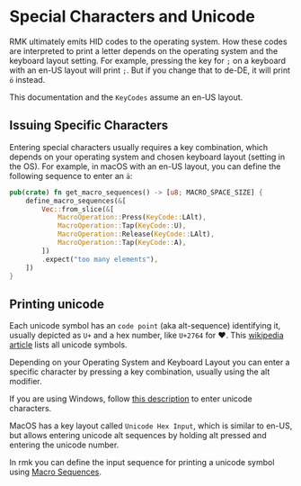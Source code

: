 # Special Characters and Unicode

RMK ultimately emits HID codes to the operating system.
How these codes are interpreted to print a letter depends on the operating system and the keyboard layout setting.
For example, pressing the key for `;` on a keyboard with an en-US layout will print `;`. But if you change that to de-DE, it will print `ö` instead.

This documentation and the `KeyCodes` assume an en-US layout.

## Issuing Specific Characters

Entering special characters usually requires a key combination, which depends on your operating system and chosen keyboard layout (setting in the OS).
For example, in macOS with an en-US layout, you can define the following sequence to enter an `ä`:

```rust
pub(crate) fn get_macro_sequences() -> [u8; MACRO_SPACE_SIZE] {
    define_macro_sequences(&[
        Vec::from_slice(&[
            MacroOperation::Press(KeyCode::LAlt),
            MacroOperation::Tap(KeyCode::U),
            MacroOperation::Release(KeyCode::LAlt),
            MacroOperation::Tap(KeyCode::A),
        ])
        .expect("too many elements"),
    ])
}
```

## Printing unicode

Each unicode symbol has an `code point` (aka alt-sequence) identifying it, usually depicted as `U+` and a hex number, like `U+2764` for ❤.
This [wikipedia article](https://en.wikipedia.org/wiki/List_of_Unicode_characters) lists all unicode symbols.

Depending on your Operating System and Keyboard Layout you can enter a specific character by pressing a key combination, usually using the alt modifier.

If you are using Windows, follow [this description](https://altcodeunicode.com/how-to-use-alt-codes/) to enter unicode characters.

MacOS has a key layout called `Unicode Hex Input`, which is similar to en-US, but allows entering unicode alt sequences by holding alt pressed and entering the unicode number.

In rmk you can define the input sequence for printing a unicode symbol using [Macro Sequences](./keyboard_macros.md).